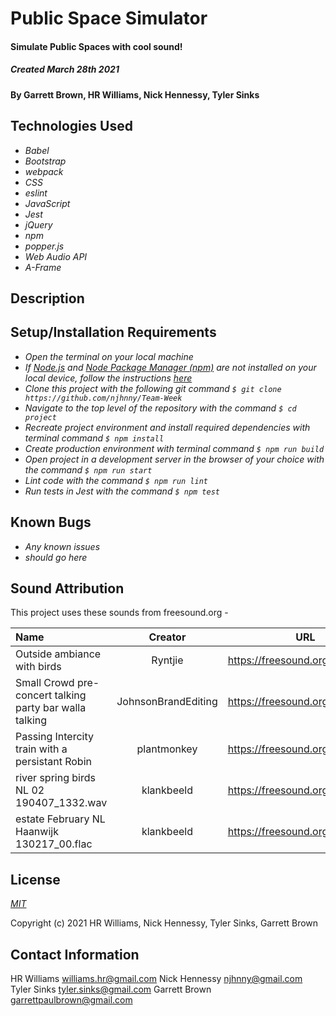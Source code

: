 # Public Space Simulator

#### Simulate Public Spaces with cool sound!
##### Created March 28th 2021

#### By Garrett Brown, HR Williams, Nick Hennessy, Tyler Sinks

## Technologies Used

* _Babel_
* _Bootstrap_
* _webpack_
* _CSS_
* _eslint_
* _JavaScript_
* _Jest_
* _jQuery_
* _npm_
* _popper.js_
* _Web Audio API_
* _A-Frame_

## Description

## Setup/Installation Requirements

* _Open the terminal on your local machine_
* _If [Node.js](https://nodejs.org/en/) and [Node Package Manager (npm)](https://www.npmjs.com/) are not installed on your local device, follow the instructions [here](https://www.learnhowtoprogram.com/intermediate-javascript/getting-started-with-javascript/installing-node-js)_
* _Clone this project with the following git command `$ git clone https://github.com/njhnny/Team-Week`_
* _Navigate to the top level of the repository with the command `$ cd project`_
* _Recreate project environment and install required dependencies with terminal command `$ npm install`_
* _Create production environment with terminal command `$ npm run build`_
* _Open project in a development server in the browser of your choice with the command `$ npm run start`_
* _Lint code with the command `$ npm run lint`_
* _Run tests in Jest with the command `$ npm test`_


## Known Bugs

* _Any known issues_
* _should go here_

## Sound Attribution

This project uses these sounds from freesound.org - 


| Name | Creator | URL | Licensing |  
| :------------- | :----------: | :-----------: |  ------------: |
| Outside ambiance with birds | Ryntjie | https://freesound.org/s/365041/ | Attribution Noncommercial |
| Small Crowd pre-concert talking party bar walla talking | JohnsonBrandEditing | https://freesound.org/s/243373/ | Creative Commons 0 |
|Passing Intercity train with a persistant Robin | plantmonkey | https://freesound.org/s/381221/ | Attribution Noncommercial |
|river spring birds NL 02 190407_1332.wav | klankbeeld | https://freesound.org/s/566143/ | Attribution |
| estate February NL Haanwijk 130217_00.flac | klankbeeld | https://freesound.org/s/178374/ | Attribution  |

## License

_[MIT](https://choosealicense.com/licenses/mit/)_

Copyright (c) 2021 HR Williams, Nick Hennessy, Tyler Sinks, Garrett Brown

## Contact Information

HR Williams <williams.hr@gmail.com>
Nick Hennessy <njhnny@gmail.com>
Tyler Sinks <tyler.sinks@gmail.com>
Garrett Brown <garrettpaulbrown@gmail.com>
